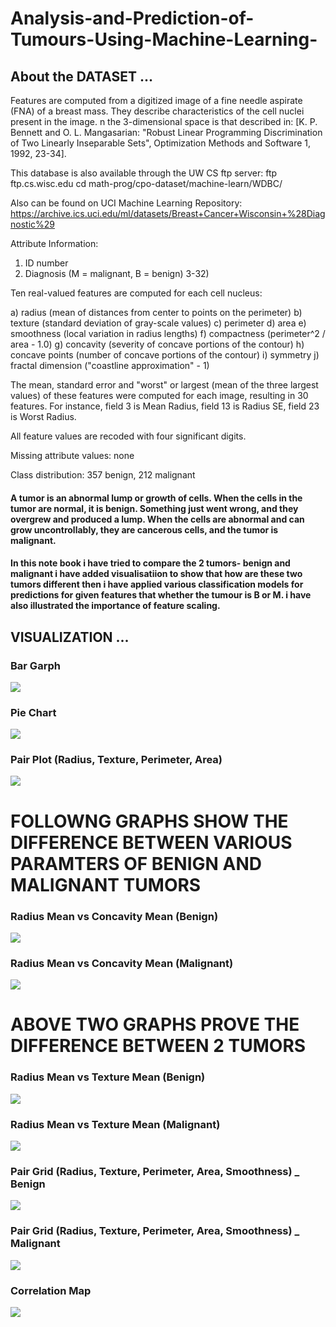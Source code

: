 # Analysis-and-Prediction-of-Tumours-Using-Machine-Learning-

## About the DATASET ...

Features are computed from a digitized image of a fine needle aspirate (FNA) of a breast mass. They describe characteristics of the cell nuclei present in the image.
n the 3-dimensional space is that described in: [K. P. Bennett and O. L. Mangasarian: "Robust Linear Programming Discrimination of Two Linearly Inseparable Sets", Optimization Methods and Software 1, 1992, 23-34].

This database is also available through the UW CS ftp server:
ftp ftp.cs.wisc.edu
cd math-prog/cpo-dataset/machine-learn/WDBC/

Also can be found on UCI Machine Learning Repository: https://archive.ics.uci.edu/ml/datasets/Breast+Cancer+Wisconsin+%28Diagnostic%29

Attribute Information:

1) ID number
2) Diagnosis (M = malignant, B = benign)
3-32)

Ten real-valued features are computed for each cell nucleus:

a) radius (mean of distances from center to points on the perimeter)
b) texture (standard deviation of gray-scale values)
c) perimeter
d) area
e) smoothness (local variation in radius lengths)
f) compactness (perimeter^2 / area - 1.0)
g) concavity (severity of concave portions of the contour)
h) concave points (number of concave portions of the contour)
i) symmetry
j) fractal dimension ("coastline approximation" - 1)

The mean, standard error and "worst" or largest (mean of the three
largest values) of these features were computed for each image,
resulting in 30 features. For instance, field 3 is Mean Radius, field
13 is Radius SE, field 23 is Worst Radius.

All feature values are recoded with four significant digits.

Missing attribute values: none

Class distribution: 357 benign, 212 malignant

#### A tumor is an abnormal lump or growth of cells. When the cells in the tumor are normal, it is benign. Something just went wrong, and they overgrew and produced a lump. When the cells are abnormal and can grow uncontrollably, they are cancerous cells, and the tumor is malignant.

#### In this note book i have tried to compare the 2 tumors- benign and malignant i have added visualisatiion to show that how are these two tumors different then i have applied various classification models for predictions for given features that whether the tumour is B or M. i have also illustrated the importance of feature scaling.

## VISUALIZATION ...

### Bar Garph
![](/Visualzation/barGraph.png)

### Pie Chart
![](/Visualzation/pieChart.png)

### Pair Plot (Radius, Texture, Perimeter, Area)
![](/Visualzation/PairPlot.png)

# FOLLOWNG GRAPHS SHOW THE DIFFERENCE BETWEEN VARIOUS PARAMTERS OF BENIGN AND MALIGNANT TUMORS



### Radius Mean vs Concavity Mean (Benign)
![](/Visualzation/RvC_B.png)

### Radius Mean vs Concavity Mean (Malignant)
![](/Visualzation/RvC_M.png)

# ABOVE TWO GRAPHS PROVE THE DIFFERENCE BETWEEN 2 TUMORS



### Radius Mean vs Texture Mean (Benign)
![](/Visualzation/RvT_B.png)

### Radius Mean vs Texture Mean (Malignant)
![](/Visualzation/RvT_M.png)

### Pair Grid (Radius, Texture, Perimeter, Area, Smoothness) _ Benign 
![](/Visualzation/PairGrid_B.png)

### Pair Grid (Radius, Texture, Perimeter, Area, Smoothness) _ Malignant 
![](/Visualzation/PairGrid_M.png)

### Correlation Map
![](/Visualzation/corr_map.png)



